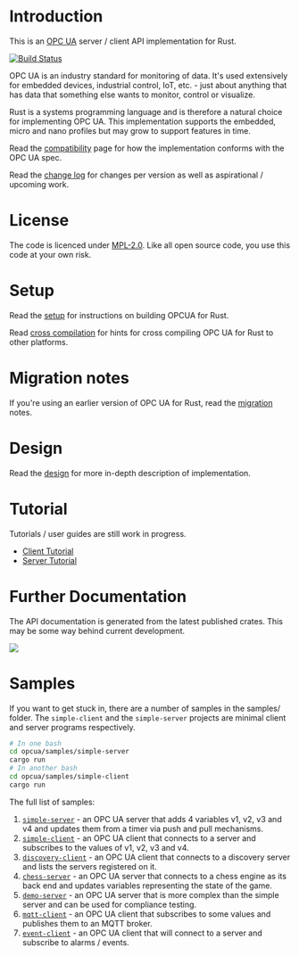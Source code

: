 # Introduction

This is an [OPC UA](https://opcfoundation.org/about/opc-technologies/opc-ua/) server / client API implementation for Rust.

[![Build Status](https://github.com/locka99/opcua/workflows/OPC%20UA%20for%20Rust/badge.svg)](https://github.com/locka99/opcua/actions/workflows/main.yml)

OPC UA is an industry standard for monitoring of data. It's used extensively for embedded devices, industrial control, IoT,
etc. - just about anything that has data that something else wants to monitor, control or visualize. 

Rust is a systems programming language and is therefore a natural choice for implementing OPC UA. This implementation 
supports the embedded, micro and nano profiles but may grow to support features in time.

Read the [compatibility](./docs/compatibility.md) page for how the implementation conforms with the OPC UA spec.

Read the [change log](./CHANGELOG.md) for changes per version as well as aspirational / upcoming work.

# License

The code is licenced under [MPL-2.0](https://opensource.org/licenses/MPL-2.0). Like all open source code, you use this code at your own risk. 

# Setup

Read the [setup](./docs/setup.md) for instructions on building OPCUA for Rust.

Read [cross compilation](./docs/cross-compile.md) for hints for cross compiling OPC UA for Rust to other 
platforms.

# Migration notes

If you're using an earlier version of OPC UA for Rust, read the [migration](./docs/migration.md) notes.

# Design

Read the [design](./docs/design.md) for more in-depth description of implementation.

# Tutorial

Tutorials / user guides are still work in progress. 

* [Client Tutorial](docs/client.md)
* [Server Tutorial](docs/server.md)

# Further Documentation

The API documentation is generated from the latest published crates. This may be some way behind current development. 

<a href="https://docs.rs/opcua"><img src="https://docs.rs/opcua/badge.svg"></img></a>

# Samples

If you want to get stuck in, there are a number of samples in the samples/ folder. The `simple-client` and the `simple-server` projects are
minimal client and server programs respectively.

```bash
# In one bash
cd opcua/samples/simple-server
cargo run
# In another bash
cd opcua/samples/simple-client
cargo run
```

The full list of samples:

1. [`simple-server`](samples/simple-server) - an OPC UA server that adds 4 variables v1, v2, v3 and v4 and updates them from a timer via push and pull mechanisms.
2. [`simple-client`](samples/simple-client) - an OPC UA client that connects to a server and subscribes to the values of v1, v2, v3 and v4.
3. [`discovery-client`](samples/discovery-client) - an OPC UA client that connects to a discovery server and lists the servers registered on it.
4. [`chess-server`](samples/chess-server) - an OPC UA server that connects to a chess engine as its back end and updates variables representing the state of the game.
5. [`demo-server`](samples/demo-server) - an OPC UA server that is more complex than the simple server and can be used for compliance testing.
6. [`mqtt-client`](samples/mqtt-client) - an OPC UA client that subscribes to some values and publishes them to an MQTT broker.
7. [`event-client`](samples/event-client) - an OPC UA client that will connect to a server and subscribe to alarms / events.
